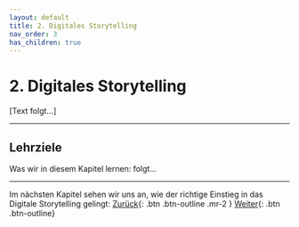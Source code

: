 ```yaml
---
layout: default
title: 2. Digitales Storytelling
nav_order: 3
has_children: true
---
```

# 2. Digitales Storytelling
[Text folgt...]

--- 

## Lehrziele
Was wir in diesem Kapitel lernen:
 folgt...

---

Im nächsten Kapitel sehen wir uns an, wie der richtige Einstieg in das Digitale Storytelling gelingt:
<span class="fs-8">
[Zurück](digitales-storytelling/workshop/digitales-storytelling/){: .btn .btn-outline .mr-2 } 
</span>
<span class="fs-8">
[Weiter](digitales-storytelling/workshop/werkauswahl/){: .btn .btn-outline}
</span>